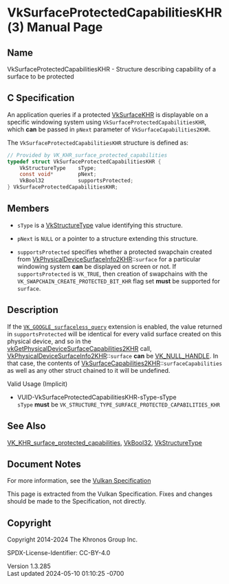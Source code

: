 # VkSurfaceProtectedCapabilitiesKHR(3) Manual Page

## Name

VkSurfaceProtectedCapabilitiesKHR - Structure describing capability of a
surface to be protected



## <a href="#_c_specification" class="anchor"></a>C Specification

An application queries if a protected [VkSurfaceKHR](https://registry.khronos.org/vulkan/specs/1.3-extensions/man/html/VkSurfaceKHR.html)
is displayable on a specific windowing system using
`VkSurfaceProtectedCapabilitiesKHR`, which **can** be passed in `pNext`
parameter of `VkSurfaceCapabilities2KHR`.

The `VkSurfaceProtectedCapabilitiesKHR` structure is defined as:

``` c
// Provided by VK_KHR_surface_protected_capabilities
typedef struct VkSurfaceProtectedCapabilitiesKHR {
    VkStructureType    sType;
    const void*        pNext;
    VkBool32           supportsProtected;
} VkSurfaceProtectedCapabilitiesKHR;
```

## <a href="#_members" class="anchor"></a>Members

- `sType` is a [VkStructureType](https://registry.khronos.org/vulkan/specs/1.3-extensions/man/html/VkStructureType.html) value identifying
  this structure.

- `pNext` is `NULL` or a pointer to a structure extending this
  structure.

- `supportsProtected` specifies whether a protected swapchain created
  from
  [VkPhysicalDeviceSurfaceInfo2KHR](https://registry.khronos.org/vulkan/specs/1.3-extensions/man/html/VkPhysicalDeviceSurfaceInfo2KHR.html)::`surface`
  for a particular windowing system **can** be displayed on screen or
  not. If `supportsProtected` is `VK_TRUE`, then creation of swapchains
  with the `VK_SWAPCHAIN_CREATE_PROTECTED_BIT_KHR` flag set **must** be
  supported for `surface`.

## <a href="#_description" class="anchor"></a>Description

If the [`VK_GOOGLE_surfaceless_query`](VK_GOOGLE_surfaceless_query.html)
extension is enabled, the value returned in `supportsProtected` will be
identical for every valid surface created on this physical device, and
so in the
[vkGetPhysicalDeviceSurfaceCapabilities2KHR](https://registry.khronos.org/vulkan/specs/1.3-extensions/man/html/vkGetPhysicalDeviceSurfaceCapabilities2KHR.html)
call,
[VkPhysicalDeviceSurfaceInfo2KHR](https://registry.khronos.org/vulkan/specs/1.3-extensions/man/html/VkPhysicalDeviceSurfaceInfo2KHR.html)::`surface`
**can** be [VK_NULL_HANDLE](https://registry.khronos.org/vulkan/specs/1.3-extensions/man/html/VK_NULL_HANDLE.html). In that case, the
contents of
[VkSurfaceCapabilities2KHR](https://registry.khronos.org/vulkan/specs/1.3-extensions/man/html/VkSurfaceCapabilities2KHR.html)::`surfaceCapabilities`
as well as any other struct chained to it will be undefined.

Valid Usage (Implicit)

- <a href="#VUID-VkSurfaceProtectedCapabilitiesKHR-sType-sType"
  id="VUID-VkSurfaceProtectedCapabilitiesKHR-sType-sType"></a>
  VUID-VkSurfaceProtectedCapabilitiesKHR-sType-sType  
  `sType` **must** be
  `VK_STRUCTURE_TYPE_SURFACE_PROTECTED_CAPABILITIES_KHR`

## <a href="#_see_also" class="anchor"></a>See Also

[VK_KHR_surface_protected_capabilities](https://registry.khronos.org/vulkan/specs/1.3-extensions/man/html/VK_KHR_surface_protected_capabilities.html),
[VkBool32](https://registry.khronos.org/vulkan/specs/1.3-extensions/man/html/VkBool32.html), [VkStructureType](https://registry.khronos.org/vulkan/specs/1.3-extensions/man/html/VkStructureType.html)

## <a href="#_document_notes" class="anchor"></a>Document Notes

For more information, see the <a
href="https://registry.khronos.org/vulkan/specs/1.3-extensions/html/vkspec.html#VkSurfaceProtectedCapabilitiesKHR"
target="_blank" rel="noopener">Vulkan Specification</a>

This page is extracted from the Vulkan Specification. Fixes and changes
should be made to the Specification, not directly.

## <a href="#_copyright" class="anchor"></a>Copyright

Copyright 2014-2024 The Khronos Group Inc.

SPDX-License-Identifier: CC-BY-4.0

Version 1.3.285  
Last updated 2024-05-10 01:10:25 -0700

